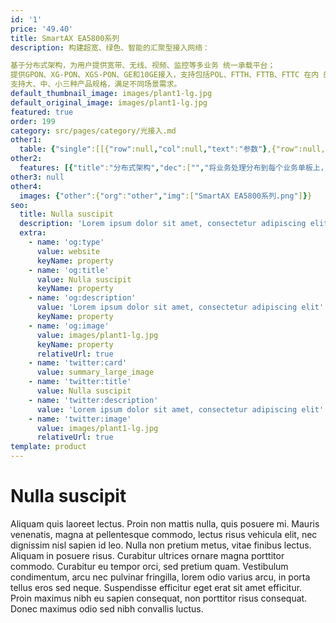 ```yaml
---
id: '1'
price: '49.40'
title: SmartAX EA5800系列
description: 构建超宽、绿色、智能的汇聚型接入网络：

基于分布式架构，为用户提供宽带、无线、视频、监控等多业务 统一承载平台；
提供GPON、XG-PON、XGS-PON、GE和10GE接入，支持包括POL、FTTH、FTTB、FTTC 在内 的多种建网模式，实现一张光纤网覆盖全业务，简化网络架构，降低OPEX；
支持大、中、小三种产品规格，满足不同场景需求。
default_thumbnail_image: images/plant1-lg.jpg
default_original_image: images/plant1-lg.jpg
featured: true
order: 199
category: src/pages/category/光接入.md
other1: 
  table: {"single":[[{"row":null,"col":null,"text":"参数"},{"row":null,"col":null,"text":"EA5800-X17"},{"row":null,"col":null,"text":"EA5800-X15"},{"row":null,"col":null,"text":"EA5800-X7"},{"row":null,"col":null,"text":"EA5800-X2"}],[{"row":null,"col":null,"text":"可配套的机柜"},{"row":null,"col":null,"text":"N63E-22、N66E-18"},{"row":null,"col":null,"text":"N66E-22"},{"row":null,"col":null,"text":"N63E-22、N66E-22"},{"row":null,"col":null,"text":"N63E-22"}],[{"row":null,"col":null,"text":"单板配置"},{"row":null,"col":null,"text":"主控板槽位：9、10 \n业务板/上行板槽位：1～8、11～19 \n通用接口板槽位: 0 \n电源接口板槽位：20、21"},{"row":null,"col":null,"text":"主控板槽位：8、9 \n业务板/上行板槽位：1～7、10～17 \n通用接口板槽位: 0 \n电源接口板槽位：18、19"},{"row":null,"col":null,"text":"主控板槽位：8、9\n业务板/上行板槽位：1～7\n通用接口板槽位: 0\n电源接口板槽位：10、11"},{"row":null,"col":null,"text":"主控板槽位：3、4\n业务板/上行板槽位：1～2\n通用接口板: 不支持\n电源接口板槽位：0"}],[{"row":null,"col":null,"text":"宽×深×高\n（mm）"},{"row":null,"col":null,"text":"11U高，21英寸宽\n不带挂耳：493×287×486\n带挂耳：535×287×486　"},{"row":null,"col":null,"text":"11U高，19英寸宽\n不带挂耳：442×287×486\n带挂耳：482.6×287×486　"},{"row":null,"col":null,"text":"6U高，19英寸宽\n不带挂耳：442×268.7×263.9\n带IEC挂耳： 482.6×268.7×263.9\n带ETSI挂耳： 535×268.7×263.9"},{"row":null,"col":null,"text":"2U高，19英寸宽\n不带挂耳：442×268.7×88.1\n带IEC挂耳： 482.6×268.7×88.1\n带ETSI挂耳： 535×268.7×88.1"}],[{"row":null,"col":null,"text":"最大重量\n(带挂耳)"},{"row":null,"col":null,"text":"45 kg"},{"row":null,"col":null,"text":"35 kg"},{"row":null,"col":null,"text":"26 kg"},{"row":null,"col":null,"text":"9.4 kg"}],[{"row":null,"col":null,"text":"最大输入电流"},{"row":null,"col":null,"text":"60 A"},{"row":null,"col":null,"text":"60 A"},{"row":null,"col":null,"text":"40A"},{"row":null,"col":null,"text":"直流供电：20A\n交流供电：10A"}],[{"row":null,"col":null,"text":"供电方式"},{"row":null,"col":null,"text":"直流供电"},{"row":null,"col":null,"text":"直流供电"},{"row":null,"col":null,"text":"直流供电"},{"row":null,"col":null,"text":"直流供电（双路备份）\n交流供电+蓄电池备电"}],[{"row":null,"col":null,"text":"工作电压范围"},{"row":null,"col":null,"text":"-38.4V～-72V DC"},{"row":null,"col":null,"text":"-38.4V～-72V DC"},{"row":null,"col":null,"text":"-38.4V～-72V DC"},{"row":null,"col":null,"text":"直流供电：-38.4V～-72V\n交流供电：100V～240V"}],[{"row":null,"col":null,"text":"额定电压"},{"row":null,"col":null,"text":"-48V/-60V"},{"row":null,"col":null,"text":"-48V/-60V"},{"row":null,"col":null,"text":"-48V/-60V"},{"row":null,"col":null,"text":"直流供电：-48V/-60V\n交流供电：110V/220V"}],[{"row":null,"col":null,"text":"工作环境温度"},{"row":null,"col":"4","text":"-40°C ～ +65°C，最低启动温度为-25°C。（说明：65℃指业务框进风口的温度。）"}],[{"row":null,"col":null,"text":"工作环境湿度"},{"row":null,"col":null,"text":"5%RH～95%RH"},{"row":null,"col":null,"text":"5%RH～95%RH"},{"row":null,"col":null,"text":"5%RH～95%RH"},{"row":null,"col":null,"text":"5%RH～95%RH"}],[{"row":null,"col":null,"text":"气压环境"},{"row":null,"col":null,"text":"70kPa～106kPa"},{"row":null,"col":null,"text":"70kPa～106kPa"},{"row":null,"col":null,"text":"70kPa～106kPa"},{"row":null,"col":null,"text":"70kPa～106kPa"}],[{"row":null,"col":null,"text":"海拔高度"},{"row":null,"col":"4","text":"4000m以下空气密度会随海拔变化，从而影响设备散热能力，所以工作环境温度会随海拔变化。"}],[{"row":null,"col":null,"text":"业务板每槽位最大\n带宽（背板）"},{"row":null,"col":"4","text":"≥100Gbit/s"}],[{"row":null,"col":null,"text":"主控板交换容量\n（负荷分担模式）"},{"row":null,"col":null,"text":"MPLAE: 3.6Tbit/s\nMPLBE: 8Tbit/s"},{"row":null,"col":null,"text":"MPLAE: 3.6Tbit/s\nMPLBE: 8Tbit/s"},{"row":null,"col":null,"text":"MPLAE: 3.6Tbit/s\nMPLBE: 8Tbit/s"},{"row":null,"col":null,"text":"248Gbit/s"}],[{"row":null,"col":null,"text":"每业务槽位最大带宽\n(主控负荷分担模式)"},{"row":null,"col":null,"text":"MPLAE: 100Gbit/s\nMPLBE: 200Gbit/s"},{"row":null,"col":null,"text":"MPLAE: 100Gbit/s\nMPLBE: 200Gbit/s"},{"row":null,"col":null,"text":"MPLAE: 100Gbit/s\nMPLBE: 200Gbit/s"},{"row":null,"col":null,"text":"40 Gbit/s"}],[{"row":null,"col":null,"text":"系统二层包转发率\n（负荷分担模式）"},{"row":null,"col":null,"text":"5298 Mpps"},{"row":null,"col":null,"text":"5298 Mpps"},{"row":null,"col":null,"text":"5298 Mpps"},{"row":null,"col":null,"text":"714 Mpps"}],[{"row":null,"col":null,"text":"4K视频用户并发数"},{"row":null,"col":null,"text":"16000"},{"row":null,"col":null,"text":"16000"},{"row":null,"col":null,"text":"8000"},{"row":null,"col":null,"text":"2000"}],[{"row":null,"col":null,"text":"MAC地址数"},{"row":null,"col":null,"text":"262143"},{"row":null,"col":null,"text":"262143"},{"row":null,"col":null,"text":"262143"},{"row":null,"col":null,"text":"262143"}],[{"row":null,"col":null,"text":"ARP/路由表项"},{"row":null,"col":null,"text":"131072"},{"row":null,"col":null,"text":"131072"},{"row":null,"col":null,"text":"131072"},{"row":null,"col":null,"text":"V100R018C10及之前版本：131072\nV100R019C00及之后版本：32768"}],[{"row":null,"col":null,"text":"交换转发时延"},{"row":null,"col":"4","text":"具有较低的转发时延。100Mbit/s以太网端口发送64Byte以太网数据包，时延不超过20μs。"}],[{"row":null,"col":null,"text":"满负荷误码率"},{"row":null,"col":"4","text":"端口满负荷传输时，比特差错率（误码率）<10 e-7。"}],[{"row":null,"col":null,"text":"系统可靠性指标"},{"row":null,"col":"4","text":"典型配置系统可用度： >99.999%\n系统平均故障间隔时间MTBF（年）：≈45\n说明：因为组网环境的差异及设备使用的单板不同，EA5800的MTBF时间参考值为45年，现场可更换单元(FRU)的平均修复时间参考值为2小时。此处仅为参考值，如果需要更详细的信息请联系华为技术有限公司相关人员提供。"}],[{"row":null,"col":null,"text":"GPON/XG(S)-PON端口数"},{"row":null,"col":null,"text":"272"},{"row":null,"col":null,"text":"240"},{"row":null,"col":null,"text":"112"},{"row":null,"col":null,"text":"32"}],[{"row":null,"col":null,"text":"GE/FE端口数"},{"row":null,"col":null,"text":"816"},{"row":null,"col":null,"text":"720"},{"row":null,"col":null,"text":"336"},{"row":null,"col":null,"text":"96"}],[{"row":null,"col":null,"text":"10GE端口数"},{"row":null,"col":null,"text":"408"},{"row":null,"col":null,"text":"360"},{"row":null,"col":null,"text":"168"},{"row":null,"col":null,"text":"16"}]]}
other2:
  features: [{"title":"分布式架构","dec":["","将业务处理分布到每个业务单板上，提升系统的交换容量和性能，单槽位吞吐量可达100Gbit/s，满足千兆超宽接入，保障4K视频等高带宽业务无卡顿",""]},{"title":"高可靠性","dec":["","TypeB/TypeC双归属实现异地容灾备份保护，双主控板、双电源板冗余备份，多重上行链路保护，提供安全可靠的运行环境",""]},{"title":"软件升级不断业务","dec":["","分布式架构下，控制与转发分离，保证设备在升级过程中业务不中断，减少用户投诉，白天也可随时升级",""]}]
other3: null
other4:
  images: {"other":{"org":"other","img":["SmartAX EA5800系列.png"]}}
seo:
  title: Nulla suscipit
  description: 'Lorem ipsum dolor sit amet, consectetur adipiscing elit'
  extra:
    - name: 'og:type'
      value: website
      keyName: property
    - name: 'og:title'
      value: Nulla suscipit
      keyName: property
    - name: 'og:description'
      value: 'Lorem ipsum dolor sit amet, consectetur adipiscing elit'
      keyName: property
    - name: 'og:image'
      value: images/plant1-lg.jpg
      keyName: property
      relativeUrl: true
    - name: 'twitter:card'
      value: summary_large_image
    - name: 'twitter:title'
      value: Nulla suscipit
    - name: 'twitter:description'
      value: 'Lorem ipsum dolor sit amet, consectetur adipiscing elit'
    - name: 'twitter:image'
      value: images/plant1-lg.jpg
      relativeUrl: true
template: product
---
```


# Nulla suscipit

Aliquam quis laoreet lectus. Proin non mattis nulla, quis posuere mi. Mauris venenatis, magna at pellentesque commodo, lectus risus vehicula elit, nec dignissim nisl sapien id leo. Nulla non pretium metus, vitae finibus lectus. Aliquam in posuere risus. Curabitur ultrices ornare magna porttitor commodo. Curabitur eu tempor orci, sed pretium quam. Vestibulum condimentum, arcu nec pulvinar fringilla, lorem odio varius arcu, in porta tellus eros sed neque. Suspendisse efficitur eget erat sit amet efficitur. Proin maximus nibh eu sapien consequat, non porttitor risus consequat. Donec maximus odio sed nibh convallis luctus.